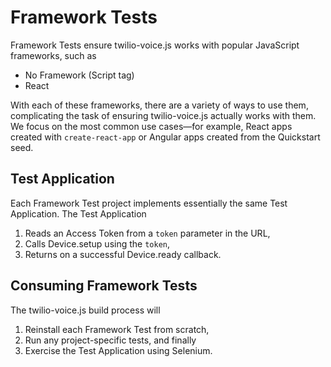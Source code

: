 # Framework Tests

Framework Tests ensure twilio-voice.js works with popular JavaScript frameworks,
such as

* No Framework (Script tag)
* React

With each of these frameworks, there are a variety of ways to use them,
complicating the task of ensuring twilio-voice.js actually works with them. We
focus on the most common use cases—for example, React apps created with
`create-react-app` or Angular apps created from the Quickstart seed.

## Test Application

Each Framework Test project implements essentially the same Test Application.
The Test Application

1. Reads an Access Token from a `token` parameter in the URL,
2. Calls Device.setup using the `token`,
3. Returns on a successful Device.ready callback.

## Consuming Framework Tests

The twilio-voice.js build process will

1. Reinstall each Framework Test from scratch,
2. Run any project-specific tests, and finally
3. Exercise the Test Application using Selenium.
